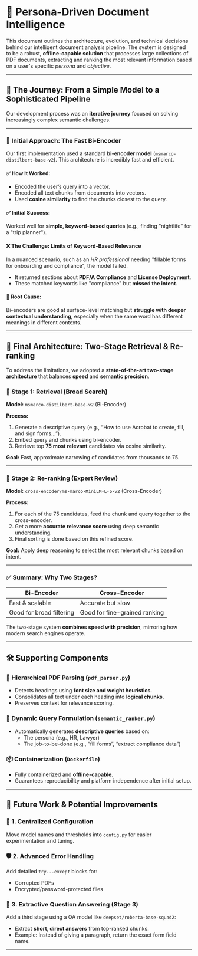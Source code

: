 # 📄 Persona-Driven Document Intelligence

This document outlines the architecture, evolution, and technical decisions behind our intelligent document analysis pipeline. The system is designed to be a robust, **offline-capable solution** that processes large collections of PDF documents, extracting and ranking the most relevant information based on a user's specific *persona* and *objective*.

---

## 🚀 The Journey: From a Simple Model to a Sophisticated Pipeline

Our development process was an **iterative journey** focused on solving increasingly complex semantic challenges.

---

### 🧪 Initial Approach: The Fast Bi-Encoder

Our first implementation used a standard **bi-encoder model** (`msmarco-distilbert-base-v2`). This architecture is incredibly fast and efficient.

#### ✅ How It Worked:
- Encoded the user’s query into a vector.
- Encoded all text chunks from documents into vectors.
- Used **cosine similarity** to find the chunks closest to the query.

#### ✅ Initial Success:
Worked well for **simple, keyword-based queries** (e.g., finding "nightlife" for a "trip planner").

#### ❌ The Challenge: Limits of Keyword-Based Relevance
In a nuanced scenario, such as an *HR professional* needing "fillable forms for onboarding and compliance", the model failed.

- It returned sections about **PDF/A Compliance** and **License Deployment**.
- These matched keywords like "compliance" but **missed the intent**.

#### 🧩 Root Cause:
Bi-encoders are good at surface-level matching but **struggle with deeper contextual understanding**, especially when the same word has different meanings in different contexts.

---

## 🧠 Final Architecture: Two-Stage Retrieval & Re-ranking

To address the limitations, we adopted a **state-of-the-art two-stage architecture** that balances **speed** and **semantic precision**.

### 🥇 Stage 1: Retrieval (Broad Search)

**Model:** `msmarco-distilbert-base-v2` (Bi-Encoder)

**Process:**
1. Generate a descriptive query (e.g., “How to use Acrobat to create, fill, and sign forms…”).
2. Embed query and chunks using bi-encoder.
3. Retrieve top **75 most relevant** candidates via cosine similarity.

**Goal:** Fast, approximate narrowing of candidates from thousands to 75.

---

### 🥈 Stage 2: Re-ranking (Expert Review)

**Model:** `cross-encoder/ms-marco-MiniLM-L-6-v2` (Cross-Encoder)

**Process:**
1. For each of the 75 candidates, feed the chunk and query together to the cross-encoder.
2. Get a more **accurate relevance score** using deep semantic understanding.
3. Final sorting is done based on this refined score.

**Goal:** Apply deep reasoning to select the most relevant chunks based on intent.

---

### ✅ Summary: Why Two Stages?

| Bi-Encoder              | Cross-Encoder             |
|------------------------|---------------------------|
| Fast & scalable         | Accurate but slow         |
| Good for broad filtering| Good for fine-grained ranking |

The two-stage system **combines speed with precision**, mirroring how modern search engines operate.

---

## 🛠️ Supporting Components

### 📘 Hierarchical PDF Parsing (`pdf_parser.py`)
- Detects headings using **font size and weight heuristics**.
- Consolidates all text under each heading into **logical chunks**.
- Preserves context for relevance scoring.

### 🧠 Dynamic Query Formulation (`semantic_ranker.py`)
- Automatically generates **descriptive queries** based on:
  - The persona (e.g., HR, Lawyer)
  - The job-to-be-done (e.g., “fill forms”, “extract compliance data”)

### 📦 Containerization (`Dockerfile`)
- Fully containerized and **offline-capable**.
- Guarantees reproducibility and platform independence after initial setup.

---

## 🔮 Future Work & Potential Improvements

### 🧩 1. Centralized Configuration
Move model names and thresholds into `config.py` for easier experimentation and tuning.

### 🛡️ 2. Advanced Error Handling
Add detailed `try...except` blocks for:
- Corrupted PDFs
- Encrypted/password-protected files

### 🤖 3. Extractive Question Answering (Stage 3)
Add a third stage using a QA model like `deepset/roberta-base-squad2`:
- Extract **short, direct answers** from top-ranked chunks.
- Example: Instead of giving a paragraph, return the exact form field name.

---

